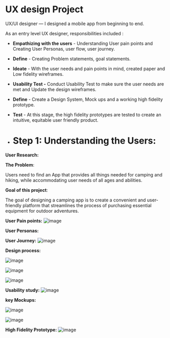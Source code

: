 #  UX design Project
UX/UI designer — I designed a mobile app from beginning to end.

As an entry level UX designer, responsibilities included :

- **Empathizing with the users** -  Understanding User pain points and Creating User Personas, user flow, user journey.
- **Define** - Creating Problem statements, goal statements.
- **Ideate** -  With the user needs and pain points in mind, created paper and Low fidelity wireframes.
- **Usability Test -** Conduct Usability Test to make sure the user needs are met and Update the design wireframes.
- **Define** - Create a Design System, Mock ups and a working high fidelity prototype.
- **Test** - At this stage, the high fidelity prototypes are tested to create an intuitive, equitable user friendly product.

- # Step 1: Understanding the Users:

**User Research:**
        
**The Problem**: 

Users need to find an  App that provides all things needed for camping and hiking, while accommodating user needs of all ages and abilities.

**Goal of this project**:

The goal of designing a camping app is to create a convenient and user-friendly platform that streamlines the process of purchasing essential equipment for outdoor adventures.

**User Pain points:**
![image](https://github.com/user-attachments/assets/2bb6c982-e3b7-4254-800d-845ca4c04b2b)

**User Personas:**

**User Journey:**
![image](https://github.com/user-attachments/assets/32742ba9-569f-44e4-8478-4635d7155f10)

**Design process:**

![image](https://github.com/user-attachments/assets/f0b1e13a-7613-4268-9678-3526ed656215) 

![image](https://github.com/user-attachments/assets/7d4f0617-f2fa-4a09-99a5-b4e894e35c69)

![image](https://github.com/user-attachments/assets/71cdeba5-a3b8-4c41-a2dd-eeada00ebfb8)

**Usability study:**
![image](https://github.com/user-attachments/assets/f85d62c3-27af-4548-b60f-2fc5e8207baa)

**key Mockups:**

![image](https://github.com/user-attachments/assets/181121e1-3046-42bd-950b-1ef936c5096a)

![image](https://github.com/user-attachments/assets/7ef264b7-9124-4049-b2d1-e6e4ea48080d)

**High Fidelity Prototype:**
![image](https://github.com/user-attachments/assets/789ef246-23ff-49da-8c7b-ab0102174a16)
